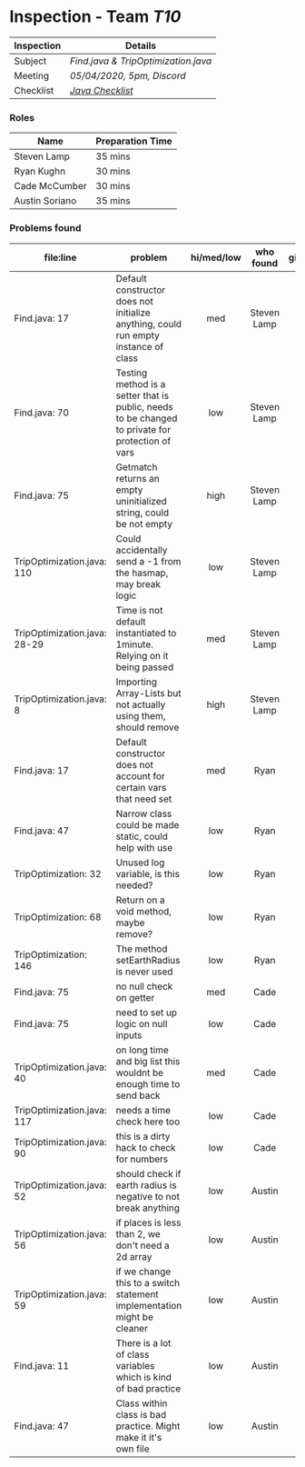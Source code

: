 # Inspection - Team *T10* 
 
| Inspection | Details |
| ----- | ----- |
| Subject | *Find.java & TripOptimization.java* |
| Meeting | *05/04/2020, 5pm, Discord* |
| Checklist | *[Java Checklist](https://javarevisited.blogspot.com/2011/09/code-review-checklist-best-practice.html)* |

### Roles

| Name | Preparation Time |
| ---- | ---- |
|Steven Lamp|35 mins|
|Ryan Kughn|30 mins|
|Cade McCumber|30 mins|
|Austin Soriano| 35 mins |

### Problems found

| file:line | problem | hi/med/low | who found | github#  |
| --- | --- | :---: | :---: | --- |
|Find.java: 17| Default constructor does not initialize anything, could run empty instance of class| med| Steven Lamp||
|Find.java: 70| Testing method is a setter that is public, needs to be changed to private for protection of vars| low| Steven Lamp||
|Find.java: 75| Getmatch returns an empty uninitialized string, could be not empty| high| Steven Lamp||
|TripOptimization.java: 110| Could accidentally send a -1 from the hasmap, may break logic|low|Steven Lamp||
|TripOptimization.java: 28-29| Time is not default instantiated to 1minute. Relying on it being passed|med|Steven Lamp||
|TripOptimization.java: 8| Importing Array-Lists but not actually using them, should remove|high|Steven Lamp||
|Find.java: 17 | Default constructor does not account for certain vars that need set | med| Ryan | |
|Find.java: 47 | Narrow class could be made static, could help with use | low | Ryan | |
|TripOptimization: 32 | Unused log variable, is this needed? | low | Ryan | |
|TripOptimization: 68 | Return on a void method, maybe remove? | low | Ryan | |
|TripOptimization: 146 | The method setEarthRadius is never used | low | Ryan | |
|Find.java: 75| no null check on getter| med | Cade||
|Find.java: 75| need to set up logic on null inputs| low | Cade||
|TripOptimization.java: 40| on long time and big list this wouldnt be enough time to send back|med|Cade||
|TripOptimization.java: 117| needs a time check here too|low|Cade||
|TripOptimization.java: 90| this is a dirty hack to check for numbers|low|Cade||
|TripOptimization.java: 52| should check if earth radius is negative to not break anything |low|Austin| |
|TripOptimization.java: 56 | if places is less than 2, we don't need a 2d array |low|Austin| |
|TripOptimization.java: 59 | if we change this to a switch statement implementation might be cleaner |low|Austin||
|Find.java: 11 | There is a lot of class variables which is kind of bad practice | low| Austin||
|Find.java: 47| Class within class is bad practice. Might make it it's own file | low | Austin | |
 


